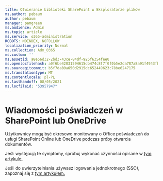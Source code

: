 ```yaml
---
title: Otwieranie biblioteki SharePoint w Eksploratorze plików
ms.author: pebaum
author: pebaum
manager: pamgreen
ms.audience: Admin
ms.topic: article
ms.service: o365-administration
ROBOTS: NOINDEX, NOFOLLOW
localization_priority: Normal
ms.collection: Adm_O365
ms.custom: ''
ms.assetid: a8e56d32-2bd3-43ce-84df-925f6354fee0
ms.openlocfilehash: a0f6be42831594615db474c8f7f0f0b5e2da787a8a91f4943fb2c27ec57abb2a
ms.sourcegitcommit: b5f7da89a650d2915dc652449623c78be6247175
ms.translationtype: MT
ms.contentlocale: pl-PL
ms.lasthandoff: 08/05/2021
ms.locfileid: "53957947"
---
```

# <a name="credential-messages-in-sharepoint-or-onedrive"></a>Wiadomości poświadczeń w SharePoint lub OneDrive

Użytkownicy mogą być okresowo monitowany o Office poświadczeń do usługi SharePoint Online lub OneDrive podczas próby otwarcia dokumentów.

Jeśli występują te symptomy, spróbuj wykonać czynności opisane w [tym artykule.](https://support.microsoft.com/help/2913639/office-applications-periodically-prompt-for-credentials-to-sharepoint)

Jeśli do uwierzytelniania używasz logowania jednokrotnego (SSO), zapoznaj się z [tym artykułem.](https://support.microsoft.com/help/4025962/cant-sign-in-after-update-to-office-2016-build-16-0-7967-on-windows-10)
